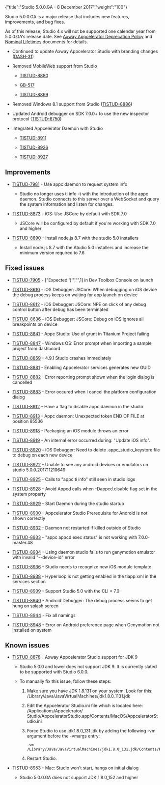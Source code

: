 {"title":"Studio 5.0.0.GA - 8 December 2017","weight":"100"}

Studio 5.0.0.GA is a major release that includes new features, improvements, and bug fixes.

As of this release, Studio 4.x will not be supported one calendar year from 5.0.0.GA's release date. See [Axway Appcelerator Deprecation Policy](/docs/appc/AMPLIFY_Appcelerator_Services_Overview/Axway_Appcelerator_Deprecation_Policy/) and [Nominal Lifetimes](/docs/appc/AMPLIFY_Appcelerator_Services_Overview/Axway_Appcelerator_Product_Lifecycle/#nominal-lifetimes) documents for details.

* Continued to update Axway Appcelerator Studio with branding changes ([DASH-31](https://jira.appcelerator.org/browse/DASH-31))

* Removed MobileWeb support from Studio

    * [TISTUD-8880](https://jira.appcelerator.org/browse/TISTUD-8880)

    * [GB-517](https://jira.appcelerator.org/browse/GB-517)

    * [TISTUD-8899](https://jira.appcelerator.org/browse/TISTUD-8899)

* Removed Windows 8.1 support from Studio ([TISTUD-8886](https://jira.appcelerator.org/browse/TISTUD-8886))

* Updated Android debugger on SDK 7.0.0+ to use the new inspector protocol ([TISTUD-8750](https://jira.appcelerator.org/browse/TISTUD-8750))

* Integrated Appcelerator Daemon with Studio

    * [TISTUD-8911](https://jira.appcelerator.org/browse/TISTUD-8911)

    * [TISTUD-8926](https://jira.appcelerator.org/browse/TISTUD-8926)

    * [TISTUD-8927](https://jira.appcelerator.org/browse/TISTUD-8927)

## Improvements

* [TISTUD-7981](https://jira.appcelerator.org/browse/TISTUD-7981) - Use appc daemon to request system info

    * Studio no longer uses ti info -t <platform> with the introduction of the appc daemon. Studio connects to this server over a WebSocket and query the system information and listen for changes.

* [TISTUD-8873](https://jira.appcelerator.org/browse/TISTUD-8873) - iOS: Use JSCore by default with SDK 7.0

    * JSCore will be configured by default if you're working with SDK 7.0 and higher

* [TISTUD-8890](https://jira.appcelerator.org/browse/TISTUD-8890) - Install node.js 8.7 with the studio 5.0 installers

    * Install node.js 8.7 with the Atudio 5.0 installers and increase the minimum version required to 7.6

## Fixed issues

* [TISTUD-7905](https://jira.appcelerator.org/browse/TISTUD-7905) - \["Expected ')'","",1\] in Dev Toolbox Console on launch

* [TISTUD-8610](https://jira.appcelerator.org/browse/TISTUD-8610) - iOS Debugger: JSCore: When debugging on iOS device the debug process keeps on waiting for app launch on device

* [TISTUD-8612](https://jira.appcelerator.org/browse/TISTUD-8612) - iOS Debugger: JSCore: NPE on click of any debug control button after debug has been terminated

* [TISTUD-8636](https://jira.appcelerator.org/browse/TISTUD-8636) - iOS Debugger: JSCore: Debug on iOS ignores all breakpoints on device

* [TISTUD-8841](https://jira.appcelerator.org/browse/TISTUD-8841) - Appc Studio: Use of grunt in Titanium Project failing

* [TISTUD-8847](https://jira.appcelerator.org/browse/TISTUD-8847) - Windows OS: Error prompt when importing a sample project from dashboard

* [TISTUD-8859](https://jira.appcelerator.org/browse/TISTUD-8859) - 4.9.1 Studio crashes immediately

* [TISTUD-8881](https://jira.appcelerator.org/browse/TISTUD-8881) - Enabling Appcelerator services generates new GUID

* [TISTUD-8882](https://jira.appcelerator.org/browse/TISTUD-8882) - Error reporting prompt shown when the login dialog is cancelled

* [TISTUD-8883](https://jira.appcelerator.org/browse/TISTUD-8883) - Error occured when I cancel the platform configuration dialog

* [TISTUD-8912](https://jira.appcelerator.org/browse/TISTUD-8912) - Have a flag to disable appc daemon in the studio

* [TISTUD-8913](https://jira.appcelerator.org/browse/TISTUD-8913) - Appc daemon: Unexpected token END OF FILE at position 65536

* [TISTUD-8918](https://jira.appcelerator.org/browse/TISTUD-8918) - Packaging an iOS module throws an error

* [TISTUD-8919](https://jira.appcelerator.org/browse/TISTUD-8919) - An internal error occurred during: "Update iOS info".

* [TISTUD-8920](https://jira.appcelerator.org/browse/TISTUD-8920) - iOS Debugger: Need to delete .appc\_studio\_keystore file to debug on each new device

* [TISTUD-8922](https://jira.appcelerator.org/browse/TISTUD-8922) - Unable to see any android devices or emulators on studio 5.0.0.201711210649

* [TISTUD-8925](https://jira.appcelerator.org/browse/TISTUD-8925) - Calls to "appc ti info" still seen in studio logs

* [TISTUD-8928](https://jira.appcelerator.org/browse/TISTUD-8928) - Avoid Appcd calls when -Dappcd.disable flag set in the system property

* [TISTUD-8929](https://jira.appcelerator.org/browse/TISTUD-8929) - Start Daemon during the studio startup

* [TISTUD-8930](https://jira.appcelerator.org/browse/TISTUD-8930) - Appcelerator Studio Prerequisite for Android is not shown correctly

* [TISTUD-8932](https://jira.appcelerator.org/browse/TISTUD-8932) - Daemon not restarted if killed outside of Studio

* [TISTUD-8933](https://jira.appcelerator.org/browse/TISTUD-8933) - "appc appcd exec status" is not working with 7.0.0-master.48

* [TISTUD-8934](https://jira.appcelerator.org/browse/TISTUD-8934) - Using daemon studio fails to run genymotion emulator with invalid "--device-id" error

* [TISTUD-8936](https://jira.appcelerator.org/browse/TISTUD-8936) - Studio needs to recognize new iOS module template

* [TISTUD-8938](https://jira.appcelerator.org/browse/TISTUD-8938) - Hyperloop is not getting enabled in the tiapp.xml in the services section

* [TISTUD-8939](https://jira.appcelerator.org/browse/TISTUD-8939) - Support Studio 5.0 with the CLI < 7.0

* [TISTUD-8940](https://jira.appcelerator.org/browse/TISTUD-8940) - Android Debugger: The debug process seems to get hung on splash screen

* [TISTUD-8944](https://jira.appcelerator.org/browse/TISTUD-8944) - Fix all namings

* [TISTUD-8948](https://jira.appcelerator.org/browse/TISTUD-8948) - Error on Android preference page when Genymotion not installed on system

## Known issues

* [TISTUD-8878](https://jira.appcelerator.org/browse/TISTUD-8878) - Axway Appcelerator Studio support for JDK 9

    * Studio 5.0.0 and lower does not support JDK 9. It is currently slated to be supported with Studio 6.0.0.

    * To manually fix this issue, follow these steps:

        1. Make sure you have JDK 1.8.131 on your system. Look for this: /Library/Java/JavaVirtualMachines/jdk1.8.0\_1131.jdk

        2. Edit the Appcelerator Studio.ini file which is located here: /Applications/Appcelerator/ Studio/AppceleratorStudio.app/Contents/MacOS/AppceleratorStudio.ini

        3. Force Studio to use jdk1.8.0\_131.jdk by adding the following \-vm argument before the \-vmargs entry:

            ```
            -vm /Library/Java/JavaVirtualMachines/jdk1.8.0_131.jdk/Contents/Home/bin/java
            ```

        4. Restart Studio.

* [TISTUD-8953](https://jira.appcelerator.org/browse/TISTUD-8953) - Mac: Studio won't start, hangs on initial dialog

    * Studio 5.0.0.GA does not support JDK 1.8.0\_152 and higher
